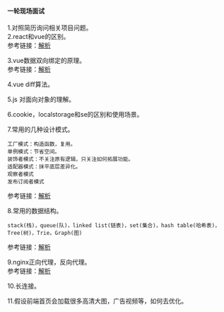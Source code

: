 #### 一轮现场面试
1.对照简历询问相关项目问题。  
2.react和vue的区别。  
参考链接：[解析](https://blog.csdn.net/sinat_17775997/article/details/115482179)  
  
3.vue数据双向绑定的原理。  
参考链接：[解析](https://blog.csdn.net/sinat_17775997/article/details/115482179)  
  
4.vue diff算法。
  
5.js 对面向对象的理解。
  
6.cookie，localstorage和se的区别和使用场景。  

7.常用的几种设计模式。  
```
工厂模式：构造函数，复用。
单例模式：节省空间。
装饰者模式：不关注原有逻辑，只关注如何拓展功能。
适配器模式：抹平底层差异化。
观察者模式
发布订阅者模式
```
参考链接：[解析](https://www.cnblogs.com/zhangycun/p/14480048.html)  
  
8.常用的数据结构。  
```
stack(栈)，queue(队)，linked list(链表)，set(集合)，hash table(哈希表)，Tree(树)，Trie，Graph(图)
```
参考链接：[解析](https://blog.csdn.net/weixin_48726650/article/details/107789164)  
  
9.nginx正向代理，反向代理。  
参考链接：[解析](https://www.zhihu.com/question/36412304)  

10.长连接。  
  
11.假设前端首页会加载很多高清大图，广告视频等，如何去优化。
